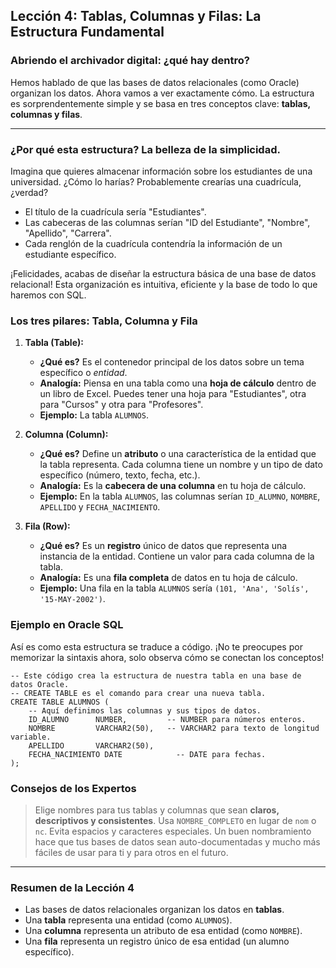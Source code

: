 ## Lección 4: Tablas, Columnas y Filas: La Estructura Fundamental

### Abriendo el archivador digital: ¿qué hay dentro?

Hemos hablado de que las bases de datos relacionales (como Oracle) organizan los datos. Ahora vamos a ver exactamente cómo. La estructura es sorprendentemente simple y se basa en tres conceptos clave: **tablas, columnas y filas**.

---

### ¿Por qué esta estructura? La belleza de la simplicidad.

Imagina que quieres almacenar información sobre los estudiantes de una universidad. ¿Cómo lo harías? Probablemente crearías una cuadrícula, ¿verdad?

- El título de la cuadrícula sería "Estudiantes".
- Las cabeceras de las columnas serían "ID del Estudiante", "Nombre", "Apellido", "Carrera".
- Cada renglón de la cuadrícula contendría la información de un estudiante específico.

¡Felicidades, acabas de diseñar la estructura básica de una base de datos relacional! Esta organización es intuitiva, eficiente y la base de todo lo que haremos con SQL.

### Los tres pilares: Tabla, Columna y Fila

1.  **Tabla (Table):**
    - **¿Qué es?** Es el contenedor principal de los datos sobre un tema específico o *entidad*.
    - **Analogía:** Piensa en una tabla como una **hoja de cálculo** dentro de un libro de Excel. Puedes tener una hoja para "Estudiantes", otra para "Cursos" y otra para "Profesores".
    - **Ejemplo:** La tabla `ALUMNOS`.

2.  **Columna (Column):**
    - **¿Qué es?** Define un **atributo** o una característica de la entidad que la tabla representa. Cada columna tiene un nombre y un tipo de dato específico (número, texto, fecha, etc.).
    - **Analogía:** Es la **cabecera de una columna** en tu hoja de cálculo.
    - **Ejemplo:** En la tabla `ALUMNOS`, las columnas serían `ID_ALUMNO`, `NOMBRE`, `APELLIDO` y `FECHA_NACIMIENTO`.

3.  **Fila (Row):**
    - **¿Qué es?** Es un **registro** único de datos que representa una instancia de la entidad. Contiene un valor para cada columna de la tabla.
    - **Analogía:** Es una **fila completa** de datos en tu hoja de cálculo.
    - **Ejemplo:** Una fila en la tabla `ALUMNOS` sería `(101, 'Ana', 'Solís', '15-MAY-2002')`.

### Ejemplo en Oracle SQL

Así es como esta estructura se traduce a código. ¡No te preocupes por memorizar la sintaxis ahora, solo observa cómo se conectan los conceptos!

```oracle
-- Este código crea la estructura de nuestra tabla en una base de datos Oracle.
-- CREATE TABLE es el comando para crear una nueva tabla.
CREATE TABLE ALUMNOS (
    -- Aquí definimos las columnas y sus tipos de datos.
    ID_ALUMNO      NUMBER,         -- NUMBER para números enteros.
    NOMBRE         VARCHAR2(50),   -- VARCHAR2 para texto de longitud variable.
    APELLIDO       VARCHAR2(50),
    FECHA_NACIMIENTO DATE            -- DATE para fechas.
);
```

### Consejos de los Expertos

> Elige nombres para tus tablas y columnas que sean **claros, descriptivos y consistentes**. Usa `NOMBRE_COMPLETO` en lugar de `nom` o `nc`. Evita espacios y caracteres especiales. Un buen nombramiento hace que tus bases de datos sean auto-documentadas y mucho más fáciles de usar para ti y para otros en el futuro.

---

### Resumen de la Lección 4

- Las bases de datos relacionales organizan los datos en **tablas**.
- Una **tabla** representa una entidad (como `ALUMNOS`).
- Una **columna** representa un atributo de esa entidad (como `NOMBRE`).
- Una **fila** representa un registro único de esa entidad (un alumno específico).
